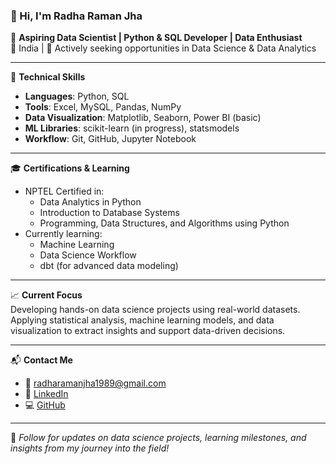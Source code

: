 ### 👋 Hi, I'm Radha Raman Jha

🎯 **Aspiring Data Scientist | Python & SQL Developer | Data Enthusiast**  
📍 India | 💼 Actively seeking opportunities in Data Science & Data Analytics

---

🔧 **Technical Skills**  
- **Languages**: Python, SQL  
- **Tools**: Excel, MySQL, Pandas, NumPy  
- **Data Visualization**: Matplotlib, Seaborn, Power BI (basic)  
- **ML Libraries**: scikit-learn (in progress), statsmodels  
- **Workflow**: Git, GitHub, Jupyter Notebook

---

🎓 **Certifications & Learning**  
- NPTEL Certified in:  
  - Data Analytics in Python  
  - Introduction to Database Systems  
  - Programming, Data Structures, and Algorithms using Python  
- Currently learning:  
  - Machine Learning  
  - Data Science Workflow  
  - dbt (for advanced data modeling)

---

📈 **Current Focus**  
Developing hands-on data science projects using real-world datasets.  
Applying statistical analysis, machine learning models, and data visualization to extract insights and support data-driven decisions.

---

📬 **Contact Me**  
- 📧 [radharamanjha1989@gmail.com](mailto:radharamanjha1989@gmail.com)  
- 🔗 [LinkedIn](https://www.linkedin.com/in/radha-raman-jha-a565a2102)  
- 💻 [GitHub](https://github.com/RadhaRamanJha)

---

📌 *Follow for updates on data science projects, learning milestones, and insights from my journey into the field!*
